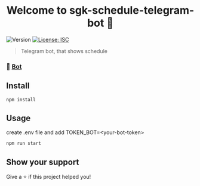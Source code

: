 <h1 align="center">Welcome to sgk-schedule-telegram-bot 👋</h1>
<p>
  <img alt="Version" src="https://img.shields.io/badge/version-1.0.0-blue.svg?cacheSeconds=2592000" />
  <a href="#" target="_blank">
    <img alt="License: ISC" src="https://img.shields.io/badge/License-ISC-yellow.svg" />
  </a>
</p>

> Telegram bot, that shows schedule

### 🤖 [Bot](https://t.me/sgk_schedule_bot)

## Install

```sh
npm install
```

## Usage

create .env file and add TOKEN_BOT=\<your-bot-token\>

```sh
npm run start
```

## Show your support

Give a ⭐️ if this project helped you!
